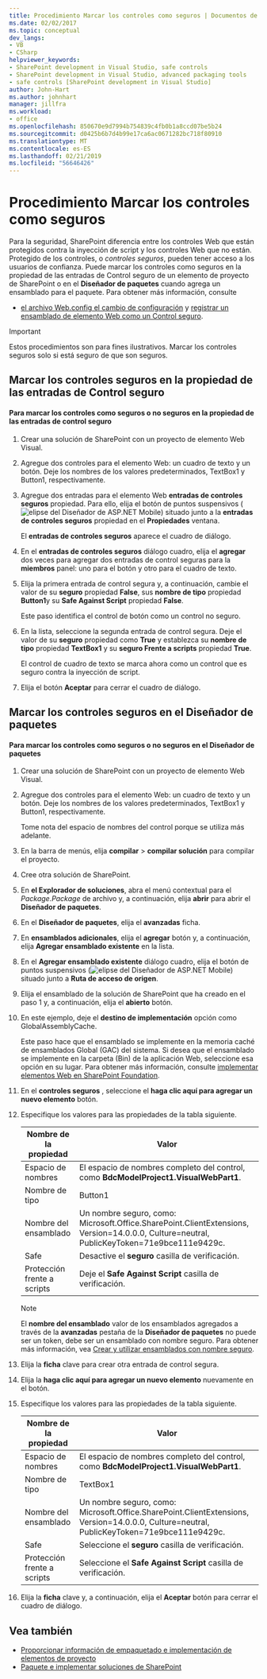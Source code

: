 ```yaml
---
title: Procedimiento Marcar los controles como seguros | Documentos de Microsoft
ms.date: 02/02/2017
ms.topic: conceptual
dev_langs:
- VB
- CSharp
helpviewer_keywords:
- SharePoint development in Visual Studio, safe controls
- SharePoint development in Visual Studio, advanced packaging tools
- safe controls [SharePoint development in Visual Studio]
author: John-Hart
ms.author: johnhart
manager: jillfra
ms.workload:
- office
ms.openlocfilehash: 850670e9d7994b754839c4fb0b1a8ccd07be5b24
ms.sourcegitcommit: d0425b6b7d4b99e17ca6ac0671282bc718f80910
ms.translationtype: MT
ms.contentlocale: es-ES
ms.lasthandoff: 02/21/2019
ms.locfileid: "56646426"
---
```

# <a name="how-to-mark-controls-as-safe-controls"></a>Procedimiento Marcar los controles como seguros
  Para la seguridad, SharePoint diferencia entre los controles Web que están protegidos contra la inyección de script y los controles Web que no están. Protegido de los controles, o *controles seguros*, pueden tener acceso a los usuarios de confianza. Puede marcar los controles como seguros en la propiedad de las entradas de Control seguro de un elemento de proyecto de SharePoint o en el **Diseñador de paquetes** cuando agrega un ensamblado para el paquete. Para obtener más información, consulte

- [el archivo Web.config el cambio de configuración](http://go.microsoft.com/fwlink/?LinkId=178965) y [registrar un ensamblado de elemento Web como un Control seguro](http://go.microsoft.com/fwlink/?LinkId=171013).

> [!IMPORTANT]
>  Estos procedimientos son para fines ilustrativos. Marcar los controles seguros solo si está seguro de que son seguros.

## <a name="marking-safe-controls-in-the-safe-control-entries-property"></a>Marcar los controles seguros en la propiedad de las entradas de Control seguro

#### <a name="to-mark-controls-as-safe-or-unsafe-in-the-safe-control-entries-property"></a>Para marcar los controles como seguros o no seguros en la propiedad de las entradas de control seguro

1.  Crear una solución de SharePoint con un proyecto de elemento Web Visual.

2.  Agregue dos controles para el elemento Web: un cuadro de texto y un botón. Deje los nombres de los valores predeterminados, TextBox1 y Button1, respectivamente.

3.  Agregue dos entradas para el elemento Web **entradas de controles seguros** propiedad. Para ello, elija el botón de puntos suspensivos (![elipse del Diseñador de ASP.NET Mobile](../sharepoint/media/mwellipsis.gif "elipse del Diseñador de ASP.NET Mobile")) situado junto a la **entradas de controles seguros** propiedad en el  **Propiedades** ventana.

     El **entradas de controles seguros** aparece el cuadro de diálogo.

4.  En el **entradas de controles seguros** diálogo cuadro, elija el **agregar** dos veces para agregar dos entradas de control seguras para la **miembros** panel: uno para el botón y otro para el cuadro de texto.

5.  Elija la primera entrada de control segura y, a continuación, cambie el valor de su **seguro** propiedad **False**, sus **nombre de tipo** propiedad **Button1**y su **Safe Against Script** propiedad **False**.

     Este paso identifica el control de botón como un control no seguro.

6.  En la lista, seleccione la segunda entrada de control segura. Deje el valor de su **seguro** propiedad como **True** y establezca su **nombre de tipo** propiedad **TextBox1** y su **seguro Frente a scripts** propiedad **True**.

     El control de cuadro de texto se marca ahora como un control que es seguro contra la inyección de script.

7.  Elija el botón **Aceptar** para cerrar el cuadro de diálogo.

## <a name="marking-safe-controls-in-the-package-designer"></a>Marcar los controles seguros en el Diseñador de paquetes

#### <a name="to-mark-controls-as-safe-or-unsafe-in-the-package-designer"></a>Para marcar los controles como seguros o no seguros en el Diseñador de paquetes

1.  Crear una solución de SharePoint con un proyecto de elemento Web Visual.

2.  Agregue dos controles para el elemento Web: un cuadro de texto y un botón. Deje los nombres de los valores predeterminados, TextBox1 y Button1, respectivamente.

     Tome nota del espacio de nombres del control porque se utiliza más adelante.

3.  En la barra de menús, elija **compilar** > **compilar solución** para compilar el proyecto.

4.  Cree otra solución de SharePoint.

5.  En **el Explorador de soluciones**, abra el menú contextual para el *Package.Package* de archivo y, a continuación, elija **abrir** para abrir el **Diseñador de paquetes**.

6.  En el **Diseñador de paquetes**, elija el **avanzadas** ficha.

7.  En **ensamblados adicionales**, elija el **agregar** botón y, a continuación, elija **Agregar ensamblado existente** en la lista.

8.  En el **Agregar ensamblado existente** diálogo cuadro, elija el botón de puntos suspensivos (![elipse del Diseñador de ASP.NET Mobile](../sharepoint/media/mwellipsis.gif "elipse del Diseñador de ASP.NET Mobile")) situado junto a  **Ruta de acceso de origen**.

9. Elija el ensamblado de la solución de SharePoint que ha creado en el paso 1 y, a continuación, elija el **abierto** botón.

10. En este ejemplo, deje el **destino de implementación** opción como GlobalAssemblyCache.

     Este paso hace que el ensamblado se implemente en la memoria caché de ensamblados Global (GAC) del sistema. Si desea que el ensamblado se implemente en la carpeta (Bin) de la aplicación Web, seleccione esa opción en su lugar. Para obtener más información, consulte [implementar elementos Web en SharePoint Foundation](http://go.microsoft.com/fwlink/?LinkId=177509).

11. En el **controles seguros** , seleccione el **haga clic aquí para agregar un nuevo elemento** botón.

12. Especifique los valores para las propiedades de la tabla siguiente.

    |Nombre de la propiedad|Valor|
    |-------------------|-----------|
    |Espacio de nombres|El espacio de nombres completo del control, como **BdcModelProject1.VisualWebPart1**.|
    |Nombre de tipo|Button1|
    |Nombre del ensamblado|Un nombre seguro, como: Microsoft.Office.SharePoint.ClientExtensions, Version=14.0.0.0, Culture=neutral, PublicKeyToken=71e9bce111e9429c.|
    |Safe|Desactive el **seguro** casilla de verificación.|
    |Protección frente a scripts|Deje el **Safe Against Script** casilla de verificación.|

    > [!NOTE]
    >  El **nombre del ensamblado** valor de los ensamblados agregados a través de la **avanzadas** pestaña de la **Diseñador de paquetes** no puede ser un token, debe ser un ensamblado con nombre seguro. Para obtener más información, vea [Crear y utilizar ensamblados con nombre seguro](http://go.microsoft.com/fwlink/?LinkId=177513).

13. Elija la **ficha** clave para crear otra entrada de control segura.

14. Elija la **haga clic aquí para agregar un nuevo elemento** nuevamente en el botón.

15. Especifique los valores para las propiedades de la tabla siguiente.

    |Nombre de la propiedad|Valor|
    |-------------------|-----------|
    |Espacio de nombres|El espacio de nombres completo del control, como **BdcModelProject1.VisualWebPart1**.|
    |Nombre de tipo|TextBox1|
    |Nombre del ensamblado|Un nombre seguro, como: Microsoft.Office.SharePoint.ClientExtensions, Version=14.0.0.0, Culture=neutral, PublicKeyToken=71e9bce111e9429c.|
    |Safe|Seleccione el **seguro** casilla de verificación.|
    |Protección frente a scripts|Seleccione el **Safe Against Script** casilla de verificación.|

16. Elija la **ficha** clave y, a continuación, elija el **Aceptar** botón para cerrar el cuadro de diálogo.

## <a name="see-also"></a>Vea también
- [Proporcionar información de empaquetado e implementación de elementos de proyecto](../sharepoint/providing-packaging-and-deployment-information-in-project-items.md)
- [Paquete e implementar soluciones de SharePoint](../sharepoint/packaging-and-deploying-sharepoint-solutions.md)
